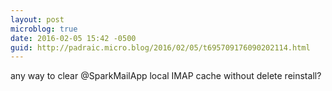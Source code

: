 ```yaml
---
layout: post
microblog: true
date: 2016-02-05 15:42 -0500
guid: http://padraic.micro.blog/2016/02/05/t695709176090202114.html
---
```

any way to clear @SparkMailApp local IMAP cache without delete reinstall?

